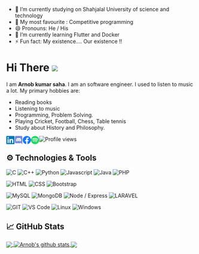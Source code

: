 
- 🔭 I’m currently studying on Shahjalal University of science and technology
- 💬 My most favourite : Competitive programming
- 😄 Pronouns: He / His
- 🌱 I’m currently learning Flutter and Docker
- ⚡ Fun fact: My existence.... Our existence !! 





# Hi There <img src="https://i.imgur.com/GNz3qCl.gif" width="30px">
I am **Arnob kumar saha**. I am an software engineer.  I used to listen to music a lot.
My primary hobbies are:
- Reading books
- Listening to music
- Programming, Problem Solving.
- Playing Cricket, Football, Chess, Table tennis
- Study about History and Philosophy.

![Profile views](https://gpvc.arturio.dev/ArnobKumarSaha)
<a href="https://www.linkedin.com/in/arnob-kumar-saha-98308a208/">
  <img align="left" alt="Arnob's LinkedIN" width="22px" src="https://raw.githubusercontent.com/nirzak/nirzak/main/Assets/linkedin.svg" />
</a>
<a href="https://discordapp.com/users/773909421704478720">
  <img align="left" alt="Arnob's Discord" width="22px" src="https://raw.githubusercontent.com/nirzak/nirzak/main/Assets/discord.svg" />
</a>
<a href="https://www.facebook.com/rupkothar.arnob.9/">
  <img align="left" alt="Arnob kumar saha | Facebook" width="22px" src="https://raw.githubusercontent.com/nirzak/nirzak/main/Assets/facebook.svg" />
</a>
<a href="https://open.spotify.com/user/rtqsp9j73q577smzcry1fkvl6">
  <img align="left" alt="Arnob's Spotify" width="22px" src="https://raw.githubusercontent.com/nirzak/nirzak/main/Assets/spotify.svg" />
</a>

## ⚙️ Technologies & Tools
![C](https://img.shields.io/badge/c-%3776AB.svg?style=for-the-badge&logo=c&logoColor=white&color=A8B9CC)
![C++](https://img.shields.io/badge/c++-00599C.svg?style=for-the-badge&logo=c%2B%2B&logoColor=white&color=00599C)
![Python](https://img.shields.io/badge/python-%3776AB.svg?style=for-the-badge&logo=python&logoColor=white&color=3776AB)
![Javascript](https://img.shields.io/badge/javscript-%F7DF1E.svg?style=for-the-badge&logo=javascript&logoColor=black&color=F7DF1E)
![Java](https://img.shields.io/badge/java-%7396.svg?style=for-the-badge&logo=java&logoColor=white&color=007396)
![PHP](https://img.shields.io/badge/php-%777BB4.svg?style=for-the-badge&logo=php&logoColor=white&color=777BB4)

![HTML](https://img.shields.io/badge/html5-%3776AB.svg?style=for-the-badge&logo=html5&logoColor=white&color=E34F26)
![CSS](https://img.shields.io/badge/css3-%1572B6.svg?style=for-the-badge&logo=css3&logoColor=white&color=1572B6)
![Bootstrap](https://img.shields.io/badge/bootstrap-%3776AB.svg?style=for-the-badge&logo=bootstrap&logoColor=white&color=563D7C)


![MySQL](https://img.shields.io/badge/mysql-%4479A1.svg?style=for-the-badge&logo=mysql&logoColor=white&color=4479A1)
![MongoDB](https://img.shields.io/badge/MongoDB-47A248.svg?style=for-the-badge&logo=mongodb&logoColor=white&color=F7931E)
![Node / Express](https://img.shields.io/badge/Node.js-339933.svg?style=for-the-badge&logo=node&logoColor=white&color=563D7C)
![LARAVEL](https://img.shields.io/badge/laravel-%FF2D20.svg?style=for-the-badge&logo=laravel&logoColor=white&color=FF2D20)


![GIT](https://img.shields.io/badge/git-%3776AB.svg?style=for-the-badge&logo=git&logoColor=white&color=F05032)
![VS Code](https://img.shields.io/badge/VS%20Code-007ACC.svg?style=for-the-badge&logo=visual%20studio%20code&logoColor=white&color=007ACC)
![Linux](https://img.shields.io/badge/linux-%FCC624.svg?style=for-the-badge&logo=linux&logoColor=black&color=FCC624)
![Windows](https://img.shields.io/badge/Windows-0078D6.svg?style=for-the-badge&logo=windows&logoColor=black&color=0078D6)


## &#x1f4c8; GitHub Stats
<a href="https://github.com/ArnobKumarSaha">
  <img align="center" src="https://github-readme-stats.vercel.app/api/top-langs/?username=ArnobKumarSaha&theme=light&hide_langs_below=1" />
</a>
<a href="https://github.com/ArnobKumarSaha">
 <img align="center" src="https://github-readme-stats.vercel.app/api?username=ArnobKumarSaha&show_icons=true&theme=light&line_height=27" alt="Arnob's github stats"/>
</a>

<img align="center" height="200px" src="https://github-profile-trophy.vercel.app/?username=ArnobKumarSaha&theme=gruvbox&row=2&margin-w=5&margin-h=5&count_private=true"/>
